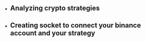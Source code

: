 - ## Analyzing crypto strategies
- ## Creating socket to connect your binance account and your strategy
